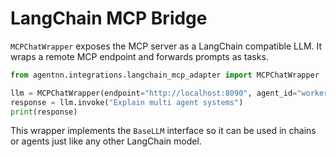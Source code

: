 # LangChain MCP Bridge

`MCPChatWrapper` exposes the MCP server as a LangChain compatible LLM. It wraps
a remote MCP endpoint and forwards prompts as tasks.

```python
from agentnn.integrations.langchain_mcp_adapter import MCPChatWrapper

llm = MCPChatWrapper(endpoint="http://localhost:8090", agent_id="worker_dev")
response = llm.invoke("Explain multi agent systems")
print(response)
```

This wrapper implements the `BaseLLM` interface so it can be used in chains or
agents just like any other LangChain model.
